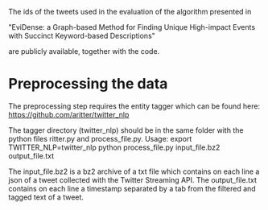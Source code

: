 The ids of the tweets used in the evaluation of the algorithm presented in 

"EviDense: a Graph-based Method for Finding Unique High-impact Events with
Succinct Keyword-based Descriptions"


are publicly available, together with the code.


# Preprocessing the data
The preprocessing step requires the entity tagger which can be found here:
https://github.com/aritter/twitter_nlp

The tagger directory (twitter_nlp) should be in the same folder with the python files ritter.py and process_file.py. 
Usage:
export TWITTER_NLP=twitter_nlp
python process_file.py input_file.bz2 output_file.txt

The input_file.bz2 is a bz2 archive of a txt file which contains on each line a json of a tweet collected with 
the Twitter Streaming API. 
The output_file.txt contains on each line a timestamp separated by a tab from the filtered and tagged text of a tweet.


